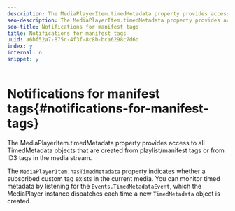 ```yaml
---
description: The MediaPlayerItem.timedMetadata property provides access to all TimedMetadata objects that are created from playlist/manifest tags or from ID3 tags in the media stream.
seo-description: The MediaPlayerItem.timedMetadata property provides access to all TimedMetadata objects that are created from playlist/manifest tags or from ID3 tags in the media stream.
seo-title: Notifications for manifest tags
title: Notifications for manifest tags
uuid: a6bf52a7-875c-4f3f-8c8b-bca6298c7d6d
index: y
internal: n
snippet: y
---
```


# Notifications for manifest tags{#notifications-for-manifest-tags}

The MediaPlayerItem.timedMetadata property provides access to all TimedMetadata objects that are created from playlist/manifest tags or from ID3 tags in the media stream.

<a id="section_9A22F6F1EA1F4F0C9E0C7687D12AA4AA"></a>

The `MediaPlayerItem.hasTimedMetadata` property indicates whether a subscribed custom tag exists in the current media. You can monitor timed metadata by listening for the `Events.TimedMetadataEvent`, which the MediaPlayer instance dispatches each time a new `TimedMetadata` object is created. 
